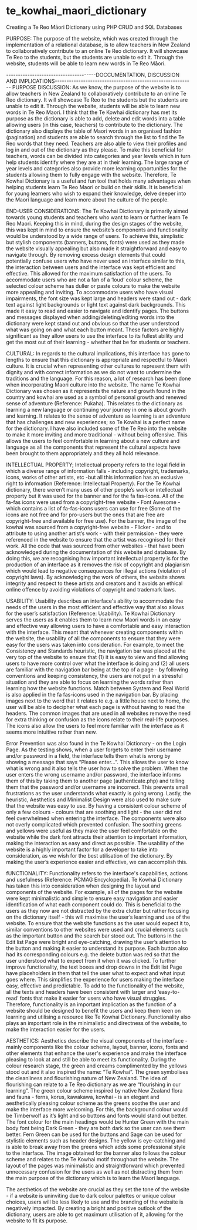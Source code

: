 # te_kowhai_maori_dictionary
Creating a Te Reo Māori Dictionary using PHP CRUD and SQL Databases

PURPOSE:
The purpose of the website, which was created through the implementation of a relational database, is to allow teachers in New Zealand to collaboratively contribute to an online Te Reo dictionary. It will showcase Te Reo to the students, but the students are unable to edit it. Through the website, students will be able to learn new words in Te Reo Māori. 

--------------------------------------DOCCUMENTATION, DISCUSSION AND IMPLICATIONS-----------------------------------------------------------
PURPOSE DISCUSSION: 
As we know, the purpose of the website is to allow teachers in New Zealand to collaboratively contribute to an online Te Reo dictionary. It will showcase Te Reo to the students but the students are unable to edit it. Through the website, students will be able to learn new words in Te Reo Maori. I think that the Te Kowhai dictionary has met its purpose as the dictionary is able to add, delete and edit words into a table allowing users (in this case, teachers) to contribute to the dictionary. The dictionary also displays the table of Maori words in an organised fashion (pagination) and students are able to search through the list to find the Te Reo words that they need. Teachers are also able to view their profiles and log in and out of the dictionary as they please. To make this beneficial for teachers, words can be divided into categories and year levels which in turn help students identify where they are at in their learning. The large range of year levels and categories also provide more learning opportunities for the students allowing them to fully engage with the website. Therefore, Te Kowhai Dictionary is a useful and fun tool that holds many advantages when helping students learn Te Reo Maori or build on their skills. It is beneficial for young learners who wish to expand their knowledge, delve deeper into the Maori language and learn more about the culture of the people. 

END-USER CONSIDERATIONS:
The Te Kowhai Dictionary is primarily aimed towards young students and teachers who want to learn or further learn Te Reo Maori. Keeping this in mind, during the design stages of the website, this was kept in mind to ensure the website’s components and functionality would be understood by a wide range of users. To achieve this, simplistic but stylish components (banners, buttons, fonts) were used as they made the website visually appealing but also made it straightforward and easy to navigate through. By removing excess design elements that could potentially confuse users who have never used an interface similar to this, the interaction between users and the interface was kept efficient and effective. This allowed for the maximum satisfaction of the users. To accommodate users who are not a fan of a ‘loud’ colour scheme, the selected colour scheme has duller or paste colours to make the website more appealing and inviting. To accommodate users who have visual impairments, the font size was kept large and headers were stand out - dark text against light backgrounds or light text against dark backgrounds. This made it easy to read and easier to navigate and identify pages. The buttons and messages displayed when adding/deleting/editing words into the dictionary were kept stand out and obvious so that the user understood what was going on and what each button meant. These factors are highly significant as they allow users to use the interface to its fullest ability and get the most out of their learning - whether that be for students or teachers. 

CULTURAL: 
In regards to the cultural implications, this interface has gone to lengths to ensure that this dictionary is appropriate and respectful to Maori culture. It is crucial when representing other cultures to represent them with dignity and with correct information as we do not want to undermine the traditions and the language. For this reason, a lot of research has been done when incorporating Maori culture into the website. The name Te Kowhai Dictionary was chosen as it represents the nature and growth found in the country and kowhai are used as a symbol of personal growth and renewed sense of adventure (Reference: Pukaha). This relates to the dictionary as learning a new language or continuing your journey in one is about growth and learning. It relates to the sense of adventure as learning is an adventure that has challenges and new experiences; so Te Kowhai is a perfect name for the dictionary. I have also included some of the Te Reo into the website to make it more inviting and more traditional - without being offensive. This allows the users to feel comfortable in learning about a new culture and language as all the components that represent the cultural aspects have been brought to them appropriately and they all hold relevance. 

INTELLECTUAL PROPERTY; 
Intellectual property refers to the legal field in which a diverse range of information falls - including copyright, trademarks, icons, works of other artists, etc -but all this information has an exclusive right to information (Reference: Intellectual Property). For the Te Kowhai dictionary, there weren’t many uses of other people’s work or intellectual property but it was used for the banner and for the fa fas-icons. All of the fa-fas icons were used from a copyright-free website - Font Awesome - which contains a list of fa-fas-icons users can use for free (Some of the icons are not free and for pro-users but the ones that are free are copyright-free and available for free use). For the banner, the image of the kowhai was sourced from a copyright-free website - Flicker - and to attribute to using another artist’s work - with their permission - they were referenced in the website to ensure that the artist was recognised for their work. All the code that was sourced from other websites - that have been acknowledged during the documentation of this website and database. By doing this, we are recognising how important intellectual property is for the production of an interface as it removes the risk of copyright and plagiarism which would lead to negative consequences for illegal actions (violation of copyright laws). By acknowledging the work of others, the website shows integrity and respect to these artists and creators and it avoids an ethical online offence by avoiding violations of copyright and trademark laws. 

USABILITY:
Usability describes an interface's ability to accommodate the needs of the users in the most efficient and effective way that also allows for the user’s satisfaction (Reference: Usability). Te Kowhai Dictionary serves the users as it enables them to learn new Maori words in an easy and effective way allowing users to have a comfortable and easy interaction with the interface. This meant that whenever creating components within the website, the usability of all the components to ensure that they were easy for the users was taken into consideration. For example, to meet the Consistency and Standards heuristic, the navigation bar was placed at the very top of the website to ensure that (1) it is easy to view and find allowing users to have more control over what the interface is doing and (2) all users are familiar with the navigation bar being at the top of a page - by following conventions and keeping consistency, the users are not put in a stressful situation and they are able to focus on learning the words rather than learning how the website functions. Match between System and Real World is also applied in the fa fas-icons used in the navigation bar. By placing images next to the word that it relates to e.g. a little house next to home, the user will be able to decipher what each page is without having to read the headers. The common images that are used in all websites remove the need for extra thinking or confusion as the icons relate to their real-life purposes. The icons also allow the users to feel more familiar with the interface as it seems more intuitive rather than new.

Error Prevention was also found in the Te Kowhai Dictionary - on the Login Page. As the testing shows, when a user forgets to enter their username and/or password in a field, the interface tells them what is wrong by showing a message that says “Please enter…”. This allows the user to know what is wrong and it also tells the user how to solve the problem. When the user enters the wrong username and/or password, the interface informs them of this by taking them to another page (authenticate.php) and telling them that the password and/or username are incorrect. This prevents small frustrations as the user understands what exactly is going wrong. Lastly, the heuristic, Aesthetics and Minimalist Design were also used to make sure that the website was easy to use. By having a consistent colour scheme of only a few colours - colours that are soothing and light - the user did not feel overwhelmed when entering the interface. The components were also not overly complicated which prevented confusion. The soothing greens and yellows were useful as they make the user feel comfortable on the website while the dark font attracts their attention to important information, making the interaction as easy and direct as possible. The usability of the website is a highly important factor for a developer to take into consideration, as we wish for the best utilisation of the dictionary. By making the user’s experience easier and effective, we can accomplish this. 

fUNCTIONALITY: 
Functionality refers to the interface's capabilities, actions and usefulness (Reference: PCMAG Encyclopedia). Te Kowhai Dictionary has taken this into consideration when designing the layout and components of the website. For example, all of the pages for the website were kept minimalistic and simple to ensure easy navigation and easier identification of what each component could do. This is beneficial to the users as they now are not distracted by the extra clutter but rather focusing on the dictionary itself - this will maximise the user’s learning and use of the website. To ensure that the website functions as the user would expect it to, similar conventions to other websites were used and crucial elements such as the important button and the search bar stood out. The buttons in the Edit list Page were bright and eye-catching, drawing the user’s attention to the button and making it easier to understand its purpose. Each button also had its corresponding colours e.g. the delete button was red so that the user understood what to expect from it when it was clicked. To further improve functionality, the text boxes and drop downs in the Edit list Page have placeholders in them that tell the user what to expect and what input goes where. This simplifies the experience for users making the interface easy, effective and predictable. To add to the functionality of the website, all the texts and headers have been consistent with larger and ‘easy-to-read’ fonts that make it easier for users who have visual struggles. Therefore, functionality is an important implication as the function of a website should be designed to benefit the users and keep them keen on learning and utilising a resource like Te Kowhai Dictionary. Functionality also plays an important role in the minimalistic and directness of the website, to make the interaction easier for the users. 

AESTHETICS:
Aesthetics describe the visual components of the interface - mainly components like the colour scheme, layout, banner, icons, fonts and other elements that enhance the user's experience and make the interface pleasing to look at and still be able to meet its functionality. During the colour research stage, the green and creams complimented by the yellows stood out and it also inspired the name: “Te Kowhai”. The green symbolises the cleanliness and flourishing nature of New Zealand. The idea of flourishing can relate to a Te Reo dictionary as we are “flourishing in our learning”. The green colour scheme inspired by native New Zealand flora and fauna - ferns, korus, kawakawa, kowhai - is an elegant and aesthetically pleasing colour scheme as the greens soothe the user and make the interface more welcoming. For this, the background colour would be Timberwolf as it’s light and so buttons and fonts would stand out better. The font colour for the main headings would be Hunter Green with the main body font being Dark Green - they are both dark so the user can see them better. Fern Green can be used for the buttons and Sage can be used for stylistic elements such as header designs. The yellow is eye-catching and is able to break away from the greens which adds some professional style to the interface. The image obtained for the banner also follows the colour scheme and relates to the Te Kowhai motif throughout the website. The layout of the pages was minimalistic and straightforward which prevented unnecessary confusion for the users as well as not distracting them from the main purpose of the dictionary which is to learn the Maori language. 

The aesthetics of the website are crucial as they set the tone of the website - if a website is uninviting due to dark colour palettes or unique colour choices, users will be less likely to use and the branding of the website is negatively impacted. By creating a bright and positive outlook of the dictionary, users are able to get maximum utilisation of it, allowing for the website to fit its purpose.  
